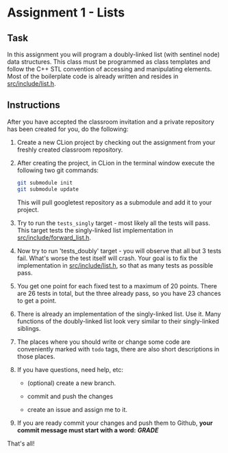 # Assignment 1 - Lists

## Task

In this assignment you will program a doubly-linked list (with sentinel node) data structures. This class must be programmed as class templates and follow the C++ STL convention of accessing and manipulating elements. Most of the boilerplate code is already written and resides in [src/include/list.h](src/include/list.h).


## Instructions

After you have accepted the classroom invitation and a private repository has been created for you, do the following:

1. Create a new CLion project by checking out the assignment from your freshly created classroom repository.

1. After creating the project, in CLion in the terminal window execute the following two git commands:

    ~~~bash
    git submodule init
    git submodule update
    ~~~
    
    This will pull googletest repository as a submodule and add it to your project. 

1. Try to run the `tests_singly` target - most likely all the tests will pass. This target tests the singly-linked list implementation in [src/include/forward_list.h](src/include/forward_list.h).

1. Now try to run 'tests_doubly' target - you will observe that all but 3 tests fail. What's worse the test itself will crash. Your goal is to fix the implementation in [src/include/list.h](src/include/list.h), so that as many tests as possible pass.

1. You get one point for each fixed test to a maximum of 20 points. There are 26 tests in total, but the three already pass, so you have 23 chances to get a point.

1. There is already an implementation of the singly-linked list. Use it. Many functions of the doubly-linked list look very similar to their singly-linked siblings. 

1. The places where you should write or change some code are conveniently marked with `todo` tags, there are also short descriptions in those places.

1. If you have questions, need help, etc:
    
    * (optional) create a new branch.
    
    * commit and push the changes
    
    * create an issue and assign me to it.

1. If you are ready commit your changes and push them to Github, **your commit message must start with a word:** ***GRADE***

That's all!
